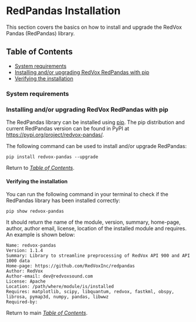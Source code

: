 # RedPandas Installation

This section covers the basics on how to install and upgrade the RedVox Pandas (RedPandas) library.


## Table of Contents

<!-- toc -->

- [System requirements](#system-requirements)
- [Installing and/or upgrading RedVox RedPandas with pip](#installing-and/or-upgrading-RedVox-RedPandas-with-pip)
- [Verifying the installation](#verifying-the-installation)

<!-- tocstop -->

### System requirements

### Installing and/or upgrading RedVox RedPandas with pip

The RedPandas library can be installed using [pip](https://pip.pypa.io/en/stable/). The pip distribution and current RedPandas 
version can be found in PyPI at https://pypi.org/project/redvox-pandas/.

The following command can be used to install and/or upgrade RedPandas:
```shell script
pip install redvox-pandas --upgrade
```

Return to _[Table of Contents](#table-of-contents)_.

#### Verifying the installation

You can run the following command in your terminal to check if the RedPandas library has been installed correctly:
```shell script
pip show redvox-pandas
```
It should return the name of the module, version, summary, home-page, author, author email, license, location of the 
installed module and requires. An example is shown below:

```shell script
Name: redvox-pandas
Version: 1.1.4
Summary: Library to streamline preprocessing of RedVox API 900 and API 1000 data
Home-page: https://github.com/RedVoxInc/redpandas
Author: RedVox
Author-email: dev@redvoxsound.com
License: Apache
Location: /path/where/module/is/installed
Requires: matplotlib, scipy, libquantum, redvox, fastkml, obspy, librosa, pymap3d, numpy, pandas, libwwz
Required-by: 
```

Return to main _[Table of Contents](https://github.com/RedVoxInc/redpandas/blob/master/docs/README.md)_.